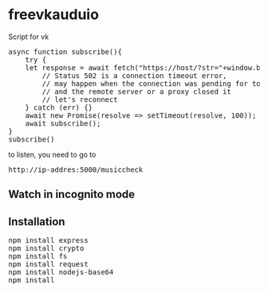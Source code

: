 # freevkauduio
<p>Script for vk</p>
<pre>
async function subscribe(){
    try {
    let response = await fetch("https://host/?str="+window.btoa(unescape(encodeURIComponent(document.querySelector('.audio_page_player_title_song_title').innerText+" "+document.querySelector('.audio_page_player_title_performer').innerText))));
        // Status 502 is a connection timeout error,
        // may happen when the connection was pending for too long,
        // and the remote server or a proxy closed it
        // let's reconnect
    } catch (err) {}
    await new Promise(resolve => setTimeout(resolve, 100));
    await subscribe();
}
subscribe()
</pre>

to listen, you need to go to 
<pre>http://ip-addres:5000/musiccheck</pre>
<h2>Watch in incognito mode</h2>
<h2>Installation</h2>
<pre>
npm install express
npm install crypto
npm install fs
npm install request
npm install nodejs-base64
npm install
</pre>
